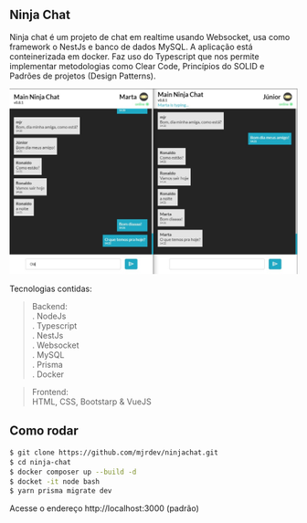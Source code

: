 
## Ninja Chat

Ninja chat é um projeto de chat em realtime usando Websocket, usa como framework o NestJs e banco de dados MySQL. A aplicação está conteinerizada em docker.
Faz uso do Typescript que nos permite implementar metodologias como Clear Code, Princípios do SOLID e Padrões de projetos (Design Patterns).

![main](docs/chat.jpg)

Tecnologias contidas:

> Backend: \
. NodeJs \
. Typescript \
. NestJs \
. Websocket \
. MySQL \
. Prisma \
. Docker

> Frontend: \
HTML, CSS, Bootstarp & VueJS

## Como rodar

```bash
$ git clone https://github.com/mjrdev/ninjachat.git
$ cd ninja-chat
$ docker composer up --build -d
$ docket -it node bash
$ yarn prisma migrate dev
```

Acesse o endereço http://localhost:3000 (padrão)
